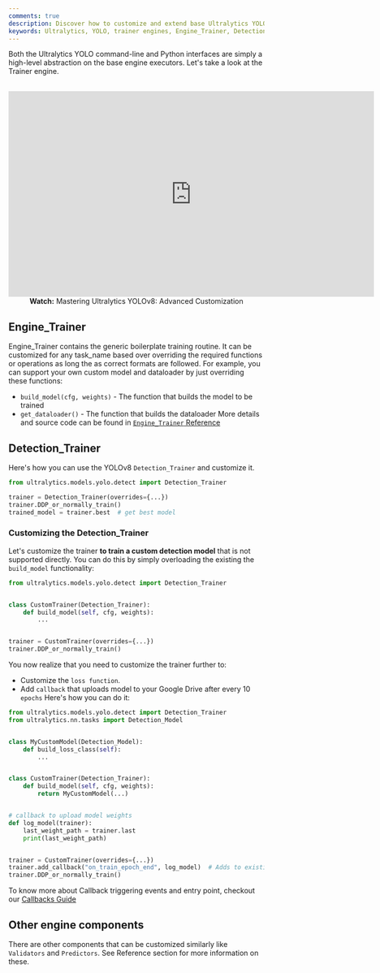 ```yaml
---
comments: true
description: Discover how to customize and extend base Ultralytics YOLO Trainer engines. Support your custom model and dataloader by overriding built-in functions.
keywords: Ultralytics, YOLO, trainer engines, Engine_Trainer, Detection_Trainer, customizing trainers, extending trainers, custom model, custom dataloader
---
```


Both the Ultralytics YOLO command-line and Python interfaces are simply a high-level abstraction on the base engine executors. Let's take a look at the Trainer engine.

<p align="center">
  <br>
  <iframe loading="lazy" width="720" height="405" src="https://www.youtube.com/embed/GsXGnb-A4Kc?start=104"
    title="YouTube video player" frameborder="0"
    allow="accelerometer; autoplay; clipboard-write; encrypted-media; gyroscope; picture-in-picture; web-share"
    allowfullscreen>
  </iframe>
  <br>
  <strong>Watch:</strong> Mastering Ultralytics YOLOv8: Advanced Customization
</p>

## Engine_Trainer

Engine_Trainer contains the generic boilerplate training routine. It can be customized for any task_name based over overriding the required functions or operations as long the as correct formats are followed. For example, you can support your own custom model and dataloader by just overriding these functions:

- `build_model(cfg, weights)` - The function that builds the model to be trained
- `get_dataloader()` - The function that builds the dataloader More details and source code can be found in [`Engine_Trainer` Reference](../reference/engine/trainer.md)

## Detection_Trainer

Here's how you can use the YOLOv8 `Detection_Trainer` and customize it.

```python
from ultralytics.models.yolo.detect import Detection_Trainer

trainer = Detection_Trainer(overrides={...})
trainer.DDP_or_normally_train()
trained_model = trainer.best  # get best model
```

### Customizing the Detection_Trainer

Let's customize the trainer **to train a custom detection model** that is not supported directly. You can do this by simply overloading the existing the `build_model` functionality:

```python
from ultralytics.models.yolo.detect import Detection_Trainer


class CustomTrainer(Detection_Trainer):
    def build_model(self, cfg, weights):
        ...


trainer = CustomTrainer(overrides={...})
trainer.DDP_or_normally_train()
```

You now realize that you need to customize the trainer further to:

- Customize the `loss function`.
- Add `callback` that uploads model to your Google Drive after every 10 `epochs` Here's how you can do it:

```python
from ultralytics.models.yolo.detect import Detection_Trainer
from ultralytics.nn.tasks import Detection_Model


class MyCustomModel(Detection_Model):
    def build_loss_class(self):
        ...


class CustomTrainer(Detection_Trainer):
    def build_model(self, cfg, weights):
        return MyCustomModel(...)


# callback to upload model weights
def log_model(trainer):
    last_weight_path = trainer.last
    print(last_weight_path)


trainer = CustomTrainer(overrides={...})
trainer.add_callback("on_train_epoch_end", log_model)  # Adds to existing callback
trainer.DDP_or_normally_train()
```

To know more about Callback triggering events and entry point, checkout our [Callbacks Guide](callbacks.md)

## Other engine components

There are other components that can be customized similarly like `Validators` and `Predictors`. See Reference section for more information on these.
